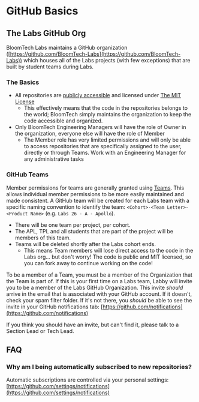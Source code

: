 # GitHub Basics

## The Labs GitHub Org

BloomTech Labs maintains a GitHub organization ([https://github.com/BloomTech-Labs](https://github.com/BloomTech-Labs)) which houses all of the Labs projects (with few exceptions) that are built by student teams during Labs.

### The Basics

* All repositories are [publicly accessible](https://help.github.com/en/github/administering-a-repository/setting-repository-visibility) and licensed under [The MIT License](https://opensource.org/licenses/MIT)
  * This effectively means that the code in the repositories belongs to the world; BloomTech simply maintains the organization to keep the code accessible and organized.
* Only BloomTech Engineering Managers will have the role of Owner in the organization, everyone else will have the role of Member
  * The Member role has very limited permissions and will only be able to access repositories that are specifically assigned to the user, directly or through Teams. Work with an Engineering Manager for any administrative tasks

### GitHub Teams

Member permissions for teams are generally granted using [Teams](https://help.github.com/en/github/setting-up-and-managing-organizations-and-teams/organizing-members-into-teams). This allows individual member permissions to be more easily maintained and made consistent. A GitHub team will be created for each Labs team with a specific naming convention to identify the team: `<Cohort>-<Team Letter>-<Product Name>` (e.g. `Labs 26 - A - Apollo`).

* There will be one team per project, per cohort.
* The APL, TPL and all students that are part of the project will be members of this team.
* Teams will be deleted shortly after the Labs cohort ends.
  * This means Team members will lose direct access to the code in the Labs org... but don't worry! The code is public and MIT licensed, so you can fork away to continue working on the code!

To be a member of a Team, you must be a member of the Organization that the Team is part of. If this is your first time on a Labs team, Labby will invite you to be a member of the Labs GitHub Organization. This invite _should_ arrive in the email that is associated with your GitHub account. If it doesn't, check your spam filter folder. If it's not there, you _should_ be able to see the invite in your GitHub notifications tab: [https://github.com/notifications](https://github.com/notifications)

If you think you should have an invite, but can't find it, please talk to a Section Lead or Tech Lead.

## FAQ

### Why am I being automatically subscribed to new repositories?

Automatic subscriptions are controlled via your personal settings: [https://github.com/settings/notifications](https://github.com/settings/notifications)
